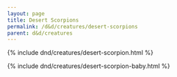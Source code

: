 ```yaml
---
layout: page
title: Desert Scorpions
permalink: /d&d/creatures/desert-scorpions
parent: d&d/creatures
---
```


{% include dnd/creatures/desert-scorpion.html %}

{% include dnd/creatures/desert-scorpion-baby.html %}